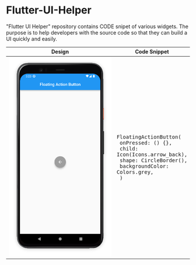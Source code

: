 # Flutter-UI-Helper
"Flutter UI Helper" repository contains CODE snipet of various widgets. The purpose is to help developers with the source code so that they can build a UI quickly and easily. 


| Design |  Code Snippet |
|------|--------------------------------|
| ![image](https://github.com/iqbalriiaz/Flutter-UI-Helper/blob/main/res/floating_action_button.png) | <pre>FloatingActionButton( <br>  onPressed: () {}, <br>   child: Icon(Icons.arrow_back),<br>   shape: CircleBorder(),<br>   backgroundColor: Colors.grey,<br> )</pre> |
